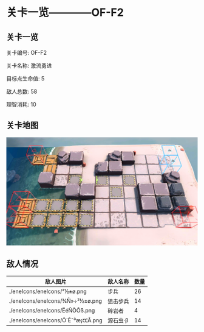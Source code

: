 # 关卡一览————OF-F2


## 关卡一览

关卡编号: OF-F2

关卡名称: 激流勇进

目标点生命值: 5

敌人总数: 58

理智消耗: 10


## 关卡地图
![OF-F2](./oprMap/OF-F2.png)

## 敌人情况

| 敌人图片 | 敌人名称 | 数量  |
|---------|-----|-----|
| ./eneIcons/eneIcons/²½±ø.png| 步兵  |   26  |
| ./eneIcons/eneIcons/¾Ñ»÷²½±ø.png| 狙击步兵  |   14  |
| ./eneIcons/eneIcons/ËéÑÒÕß.png| 碎岩者  |   4  |
| ./eneIcons/eneIcons/Ô´Ê¯³æ¡¤¦Â.png| 源石虫·β  |   14  |
